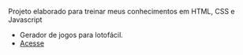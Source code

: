 Projeto elaborado para treinar meus conhecimentos em HTML, CSS e Javascript

- Gerador de jogos para lotofácil.
- [Acesse](https://victor-rafael.github.io/geradorlotofacil/)
